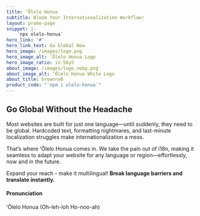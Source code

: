 ```yaml
---
title: ʻŌlelo Honua 
subtitle: Bloom Your Internationalization Workflow!
layout: promo-page
snippet: |-
    `npx olelo-honua`
hero_link: '#'
hero_link_text: Go Global Now
hero_image: /images/logo.png
hero_image_alt: ʻŌlelo Honua Logo
hero_image_ratio: is-5by5
about_image: /images/logo_nobg.png
about_image_alt: ʻŌlelo Honua White Logo
about_title: brownrw8
product_code: "`npm i olelo-honua`"
---
```


## Go Global Without the Headache

Most websites are built for just one language—until suddenly, they need to be global. Hardcoded text, formatting nightmares, and last-minute localization struggles make internationalization a mess.

That’s where ʻŌlelo Honua comes in. We take the pain out of i18n, making it seamless to adapt your website for any language or region—effortlessly, now and in the future.

Expand your reach - make it multilingual!  **Break language barriers and translate instantly.**

#### Pronunciation

ʻŌlelo Honua (Oh-leh-loh Ho-noo-ah)
